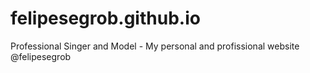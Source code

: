 # felipesegrob.github.io
Professional Singer and Model - My personal and profissional website
@felipesegrob
